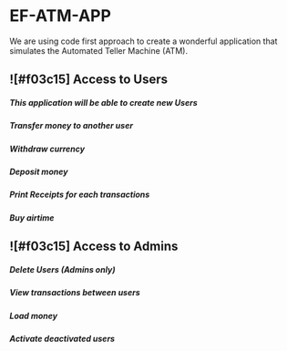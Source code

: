 # EF-ATM-APP
We are using code first approach to create a wonderful application that simulates the Automated Teller Machine (ATM).
## ![#f03c15] Access to Users
##### This application will be able to create new Users
##### Transfer money to another user
##### Withdraw currency
##### Deposit money
##### Print Receipts for each transactions
##### Buy airtime
## ![#f03c15] Access to Admins
##### Delete Users (Admins only)
##### View transactions between users
##### Load money
##### Activate deactivated users
